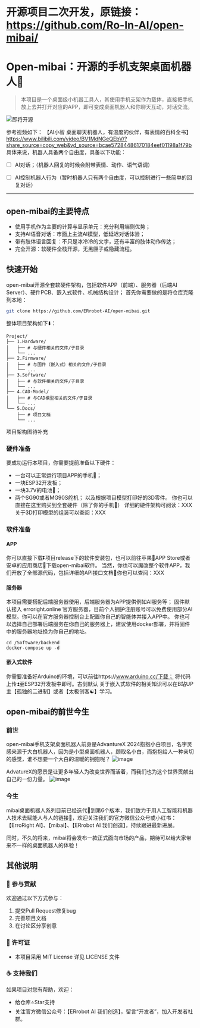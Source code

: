 # 开源项目二次开发，原链接：https://github.com/Ro-In-AI/open-mibai/

# Open-mibai：开源的手机支架桌面机器人🤖️

> 本项目是一个桌面级小机器工具人，其使用手机支架作为载体，直接把手机放上去并打开对应的APP，即可变成桌面机器人和你聊天互动，对话交流。

![即将开源](https://github.com/user-attachments/assets/9c69b9a6-b6cf-462e-8010-3ef8e16e1fd2)

参考视频如下：
【AI小智 桌面聊天机器人，有温度的伙伴，有表情的百科全书】 https://www.bilibili.com/video/BV1MdNGeQEbV/?share_source=copy_web&vd_source=bcae57284486170184eef01198a1f79b
具体来说，机器人具备两个自由度，具备以下功能：

- [ ] AI对话；（机器人回复的时候会附带表情、动作、语气语调）

- [ ] AI控制机器人行为（暂时机器人只有两个自由度，可以控制进行一些简单的回复对话）

---

## open-mibai的主要特点
- 使用手机作为主要的计算与显示单元：充分利用端侧优势；
- 支持AI语音对话：市面上主流AI模型，低延迟对话体验；
- 带有肢体语言回复：不只是冰冷冷的文字，还有丰富的肢体动作传达；
- 完全开源：软硬件全栈开源，无黑匣子或隐藏流程。

## 快速开始
open-mibai开源全套软硬件架构，包括软件APP（前端）、服务器（后端AI Server）、硬件PCB、嵌入式软件、机械结构设计；
首先你需要做的是将仓库克隆到本地：
```bash
git clone https://github.com/ERrobot-AI/open-mibai.git
```
整体项目架构如下⬇️：
```
Project/
├── 1.Hardware/
│   ├── # 与硬件相关的文件/子目录
│   └── ...
├── 2.Firmware/
│   ├── # 与固件（嵌入式）相关的文件/子目录
│   └── ...
├── 3.Software/
│   ├── # 与软件相关的文件/子目录
│   └── ...
├── 4.CAD-Model/
│   ├── # 与CAD模型相关的文件/子目录
│   └── ...
└── 5.Docs/
    ├── # 项目文档
    └── ...
```
项目架构图待补充

### 硬件准备
要成功运行本项目，你需要提前准备以下硬件：
- 一台可以正常运行项目APP的手机📱；
- 一块ESP32开发板；
- 一块3.7V的电池🔋；
- 两个SG90或者MG90S舵机；
以及根据项目模型打印好的3D零件。
你也可以直接在这里购买到全套硬件（除了你的手机👋）
详细的硬件架构可阅读：XXX
关于3D打印模型的组装可以查阅：XXX
### 软件准备
#### APP
你可以直接下载⏬项目release下的软件安装包，也可以前往苹果🍎APP Store或者安卓的应用商店🏬下载open-mibai软件。
当然，你也可以魔改整个软件APP，我们开放了全部源代码，包括详细的API接口文档📄你也可以查阅：XXX
#### 服务器
本项目需要搭配后端服务器使用，后端服务器为APP提供例如AI服务等；
固件默认接入 erroright.online 官方服务器，目前个人拥护注册账号可以免费使用部分AI模型。你可以在官方服务器控制台上配置你自己的智能体并接入APP中。
你也可以选择自己部署后端服务在你自己的服务器上，建议使用docker部署，并将固件中的服务器地址换为你自己的地址。
```
cd /Software/backend
docker-compose up -d
```
#### 嵌入式软件
你需要准备好Arduino的环境，可以前往https://www.arduino.cc/下载；
将代码上传⏫至ESP32开发板中即可。古剑默认
关于嵌入式软件的相关知识可以在B站UP主【孤独的二进制】或者【太极创客☯️】学习。
## open-mibai的前世今生
### 前世
open-mibai手机支架桌面机器人前身是AdvantureX 2024抱抱小白项目，名字灵感来源于大白机器人，因为是小型桌面机器人，顾取名小白，而抱抱给人一种亲切的感觉，谁不想要一个大白的温暖的拥抱呢？
![image](https://github.com/user-attachments/assets/dbb7385c-9711-4929-9a52-aa14470b1093)

AdvatureX的愿景是让更多年轻人为改变世界而活着，而我们也为这个世界贡献出自己的一份力量。
![image](https://github.com/user-attachments/assets/429b9043-fe78-4891-9680-655378c8a43b)

### 今生
mibai桌面机器人系列目前已经迭代🔁到第6个版本，我们致力于用人工智能和机器人技术去赋能人与人的链接🔗，欢迎关注我们的官方微信公众号或小红书：【ErroRight AI】、【mibai】、【ERrobot AI 我们创造】，持续跟进最新进展。

同时，不久的将来，mibai将会发布一款正式面向市场的产品，期待可以给大家带来不一样的桌面机器人的体验！
## 其他说明
### 🤝 参与贡献
欢迎通过以下方式参与：
1. 提交Pull Request修复bug
2. 完善项目文档
3. 在讨论区分享创意
### 📜 许可证
- 本项目采用 MIT License 详见 LICENSE 文件
### ☕ 支持我们
如果项目对您有帮助，欢迎：
- 给仓库⭐️Star支持
- 关注官方微信公众号：【ERrobot AI 我们创造】，留言“开发者”，加入开发者社群。
